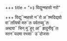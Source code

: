 +++
title = "०३ विद्युन्महसो नरो"

+++
विद्यु᳓न्महसो न᳓रो अ᳓श्मदिद्यवो  
वा᳓तत्विषो मरु᳓तः पर्वतच्यु᳓तः  
अब्दया᳓ चिन् मु᳓हुर् आ᳓ ह्रादुनीवृ᳓तः  
स्तन᳓यदमा रभसा᳓ उ᳓दोजसः
